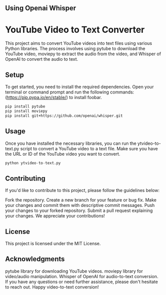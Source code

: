 ## Using Openai Whisper


# YouTube Video to Text Converter


This project aims to convert YouTube videos into text files using various Python libraries. The process involves using pytube to download the YouTube video, moviepy to extract the audio from the video, and Whisper of OpenAI to convert the audio to text.

## Setup

To get started, you need to install the required dependencies. Open your terminal or command prompt and run the following commands:(https://pip.pypa.io/en/stable/) to install foobar.

```bash
pip install pytube
pip install moviepy
pip install git+https://github.com/openai/whisper.git

```

## Usage
Once you have installed the necessary libraries, you can run the ytvideo-to-text.py script to convert a YouTube video to a text file. Make sure you have the URL or ID of the YouTube video you want to convert.
```python
python ytvideo-to-text.py
```

## Contributing
If you'd like to contribute to this project, please follow the guidelines below:

Fork the repository.
Create a new branch for your feature or bug fix.
Make your changes and commit them with descriptive commit messages.
Push your changes to your forked repository.
Submit a pull request explaining your changes.
We appreciate your contributions!

## License

This project is licensed under the MIT License.

## Acknowledgments

pytube library for downloading YouTube videos.
moviepy library for video/audio manipulation.
Whisper of OpenAI for audio-to-text conversion.
If you have any questions or need further assistance, please don't hesitate to reach out. Happy video-to-text conversion!
